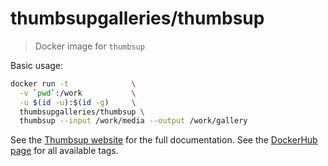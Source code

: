 # thumbsupgalleries/thumbsup

> Docker image for `thumbsup`

Basic usage:

```bash
docker run -t              \
  -v `pwd`:/work           \
  -u $(id -u):$(id -g)     \
  thumbsupgalleries/thumbsup \
  thumbsup --input /work/media --output /work/gallery
```

See the [Thumbsup website](https://thumbsup.github.io) for the full documentation.
See the [DockerHub page](https://hub.docker.com/r/thumbsupgalleries/thumbsup/) for all available tags.
